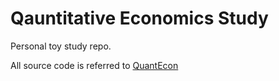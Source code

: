 # Qauntitative Economics Study

Personal toy study repo.

All source code is referred to [QuantEcon](https://quantecon.org/)
